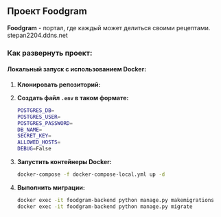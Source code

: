 ## Проект **Foodgram**
**Foodgram** - портал, где каждый может делиться своими рецептами.
stepan2204.ddns.net

### Как развернуть проект:

#### Локальный запуск с использованием Docker:

1. **Клонировать репозиторий:**
2. **Создать файл `.env` в таком формате:**
   ```bash
   POSTGRES_DB=
   POSTGRES_USER=
   POSTGRES_PASSWORD=
   DB_NAME=
   SECRET_KEY=
   ALLOWED_HOSTS=
   DEBUG=False
   ```
3. **Запустить контейнеры Docker:**
   ```bash
   docker-compose -f docker-compose-local.yml up -d
   ```

4. **Выполнить миграции:**
   ```bash
   docker exec -it foodgram-backend python manage.py makemigrations
   docker exec -it foodgram-backend python manage.py migrate
   ```

   
   
